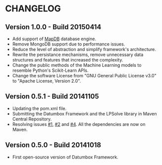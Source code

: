 CHANGELOG
=========

Version 1.0.0 - Build 20150414
------------------------------

- Add support of [MapDB](http://www.mapdb.org/) database engine.
- Remove MongoDB support due to performance issues.
- Reduce the level of abstraction and simplify framework's architecture.
- Rewrite the persistance mechanisms, remove unnecessary data structures and features that increased the complexity.
- Change the public methods of the Machine Learning models to resemble Python's Scikit-Learn APIs.
- Change the software License from "GNU General Public License v3.0" to "Apache License, Version 2.0".

Version 0.5.1 - Build 20141105
------------------------------

- Updating the pom.xml file.
- Submitting the Datumbox Framework and the LPSolve library in Maven Central Repository.
- Resolving issues [#1](https://github.com/datumbox/datumbox-framework/issues/1), [#2](https://github.com/datumbox/datumbox-framework/issues/2) and [#4](https://github.com/datumbox/datumbox-framework/issues/4). All the dependencies are now on Maven.

Version 0.5.0 - Build 20141018
------------------------------

- First open-source version of Datumbox Framework.

